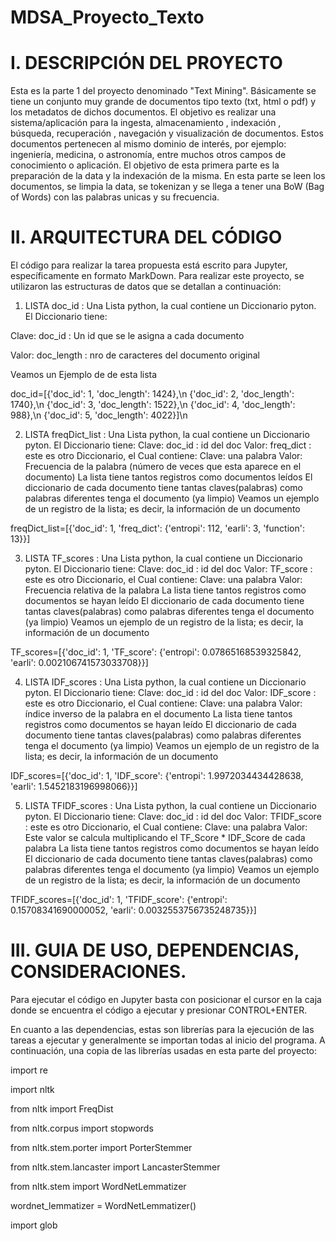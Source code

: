 # MDSA_Proyecto_Texto
# I. DESCRIPCIÓN DEL PROYECTO
Esta es la parte 1 del proyecto denominado "Text Mining".
Básicamente se tiene un conjunto muy grande de documentos tipo texto (txt, html o pdf) y los  metadatos de dichos documentos. El objetivo es realizar una sistema/aplicación para la ingesta,   almacenamiento , indexación , búsqueda, recuperación , navegación y visualización de documentos. Estos documentos pertenecen al mismo dominio de interés, por ejemplo: ingeniería, medicina, o astronomía, entre muchos otros campos de conocimiento o aplicación.
El objetivo de esta primera parte es la preparación de la data y la indexación de la misma. En esta parte se leen los documentos, se limpia la data, se tokenizan y se llega a tener una BoW (Bag of Words) con las palabras unicas y su frecuencia.

# II. ARQUITECTURA DEL CÓDIGO
El código para realizar la tarea propuesta está escrito para Jupyter, específicamente en formato MarkDown.
Para realizar este proyecto, se utilizaron las estructuras de datos que se detallan a continuación:

 1. LISTA doc_id : Una Lista python, la cual contiene un Diccionario pyton. 
 El Diccionario tiene: 
 
 Clave: doc_id : Un id que se le asigna a cada documento
 
 Valor: doc_length : nro de caracteres del documento original
 
 Veamos un Ejemplo de de esta lista

doc_id=[{'doc_id': 1, 'doc_length': 1424},\n
        {'doc_id': 2, 'doc_length': 1740},\n
        {'doc_id': 3, 'doc_length': 1522},\n
        {'doc_id': 4, 'doc_length': 988},\n
        {'doc_id': 5, 'doc_length': 4022}]\n
        
 2. LISTA freqDict_list : Una Lista python, la cual contiene un Diccionario pyton.
 El Diccionario tiene: 
 Clave: doc_id : id del doc
 Valor: freq_dict : este es otro Diccionario, el Cual contiene:
        Clave: una palabra
        Valor: Frecuencia de la palabra (número de veces que esta aparece en el documento)
 La lista tiene tantos registros como documentos leídos
 El diccionario de cada documento tiene tantas claves(palabras) como palabras diferentes tenga el documento (ya limpio)
 Veamos un ejemplo de un registro de la lista; es decir, la información de un documento

freqDict_list=[{'doc_id': 1, 'freq_dict': {'entropi': 112, 'earli': 3, 'function': 13}}]

 3. LISTA TF_scores : Una Lista python, la cual contiene un Diccionario pyton.
 El Diccionario tiene: 
 Clave: doc_id : id del doc
 Valor: TF_score : este es otro Diccionario, el Cual contiene:
        Clave: una palabra
        Valor: Frecuencia relativa de la palabra
 La lista tiene tantos registros como documentos se hayan leído
 El diccionario de cada documento tiene tantas claves(palabras) como palabras diferentes tenga el documento (ya limpio)
 Veamos un ejemplo de un registro de la lista; es decir, la información de un documento

TF_scores=[{'doc_id': 1, 'TF_score': {'entropi': 0.07865168539325842, 'earli': 0.002106741573033708}}]


 4. LISTA IDF_scores : Una Lista python, la cual contiene un Diccionario pyton.
 El Diccionario tiene: 
 Clave: doc_id : id del doc
 Valor: IDF_score : este es otro Diccionario, el Cual contiene:
        Clave: una palabra
        Valor: índice inverso de la palabra en el documento
 La lista tiene tantos registros como documentos se hayan leído
 El diccionario de cada documento tiene tantas claves(palabras) como palabras diferentes tenga el documento (ya limpio)
 Veamos un ejemplo de un registro de la lista; es decir, la información de un documento

IDF_scores=[{'doc_id': 1, 'IDF_score': {'entropi': 1.9972034434428638, 'earli': 1.5452183196998066}}]

 5. LISTA TFIDF_scores : Una Lista python, la cual contiene un Diccionario pyton.
 El Diccionario tiene: 
 Clave: doc_id : id del doc
 Valor: TFIDF_score : este es otro Diccionario, el Cual contiene:
        Clave: una palabra
        Valor: Este valor se calcula multiplicando el TF_Score * IDF_Score de cada palabra
 La lista tiene tantos registros como documentos se hayan leído
 El diccionario de cada documento tiene tantas claves(palabras) como palabras diferentes tenga el documento (ya limpio)
 Veamos un ejemplo de un registro de la lista; es decir, la información de un documento

TFIDF_scores=[{'doc_id': 1, 'TFIDF_score': {'entropi': 0.15708341690000052, 'earli': 0.0032553756735248735}}]



# III. GUIA DE USO, DEPENDENCIAS, CONSIDERACIONES.
Para ejecutar el código en Jupyter basta con posicionar el cursor en la caja donde se encuentra el código a ejecutar y presionar CONTROL+ENTER.

En cuanto a las dependencias, estas son librerías para la ejecución de las tareas a ejecutar y generalmente se importan todas al inicio del programa. A continuación, una copia de las librerías usadas en esta parte del proyecto:

import re

import nltk

from nltk import FreqDist

from nltk.corpus import stopwords

from nltk.stem.porter import PorterStemmer

from nltk.stem.lancaster import LancasterStemmer

from nltk.stem import WordNetLemmatizer

wordnet_lemmatizer = WordNetLemmatizer()

import glob

